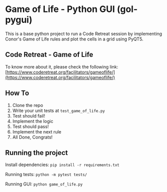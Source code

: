 # Game of Life - Python GUI (gol-pygui)

This is a base python project to run a Code Retreat session by implementing Conor's Game of Life rules and plot the cells in a grid using PyQT5.


## Code Retreat - Game of Life

To know more about it, please check the following link: [https://www.coderetreat.org/facilitators/gameoflife/](https://www.coderetreat.org/facilitators/gameoflife/)


## How To

1. Clone the repo
2. Write your unit tests at `test_game_of_life.py`
3. Test should fail!
4. Implement the logic
5. Test should pass!
6. Implement the next rule
7. All Done, Congrats!

## Running the project

Install dependencies:
`pip install -r requirements.txt`

Running tests:
`python -m pytest tests/`

Running GUI:
`python game_of_life.py`
